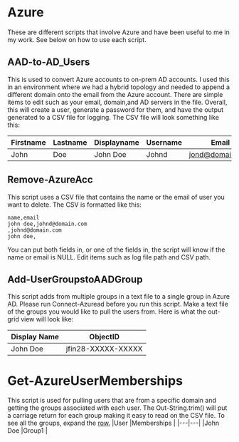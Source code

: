 # Azure
These are different scripts that involve Azure and have been useful to me in my work. See below on how to use each script.

## AAD-to-AD_Users
This is used to convert Azure accounts to on-prem AD accounts. I used this in an environment where we had a hybrid topology and needed
to append a different domain onto the email from the Azure account.
There are simple items to edit such as your email, domain,and AD servers in the file. Overall, this will create a user, generate a password
for them, and have the output generated to a CSV file for logging. The CSV file will look something like this: 

|Firstname   |Lastname   |Displayname   |Username   |Email   |Alt Email   |
|---|---|---|---|---|---|
|John   | Doe   |John Doe   |Johnd   |jond@domain.com   |johnd@domain.onmicrosoft.com   |

## Remove-AzureAcc
This script uses a CSV file that contains the name or the email of user you want to delete. The CSV is formatted like this: 

```CSV
name,email
john doe,johnd@domain.com
,johnd@domain.com
john doe,
```
You can put both fields in, or one of the fields in, the script will know if the name or email is NULL. Edit items such as log file path and 
CSV path.

## Add-UserGroupstoAADGroup
This script adds from multiple groups in a text file to a single group in Azure AD. Please run Connect-Azuread before you run this script. Make a text file of the groups you would like to pull the users from. Here is what the out-grid view will look like: 

|Display Name   |ObjectID   |
|---|---|
|John Doe  | jfin28-XXXXX-XXXXX   |

# Get-AzureUserMemberships
This script is used for pulling users that are from a specific domain and getting the groups associated with each user. The Out-String.trim() will put a carriage return for each group making it easy to read on the CSV file. To see all the groups, expand the <u>row.</u>
|User   |Memberships   |
|---|---|
|John Doe  |Group1   |